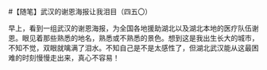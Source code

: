 #【随笔】武汉的谢恩海报让我泪目（四五〇）

早上，看到一组武汉的谢恩海报，为全国各地援助湖北以及湖北本地的医疗队伍谢恩。眼见着那些熟悉的地名，熟悉或不熟悉的景色。想到这是我出生长大的城市，不知不觉，双眼就噙满了泪水。不知自己是不是太感性了，但湖北武汉能从这最困难的时刻慢慢走出来，真心不容易！


